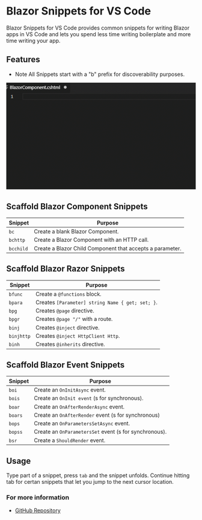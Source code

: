 # Blazor Snippets for VS Code
Blazor Snippets for VS Code provides common snippets for writing Blazor apps in VS Code and lets you spend less time writing boilerplate and more time writing your app.

## Features
- Note All Snippets start with a "b" prefix for discoverability purposes.

![Snippets used together](src/images/Demo.gif)


## Scaffold Blazor Component Snippets
| Snippet                      | Purpose                                                      |
| ---------------------------- | ------------------------------------------------------------ |
| `bc`                         | Create a blank Blazor Component.                             |
| `bchttp`                     | Create a Blazor Component with an HTTP call.                 |
| `bcchild`                    | Create a Blazor Child Component that accepts a parameter.    |


## Scaffold Blazor Razor Snippets
| Snippet                      | Purpose                                                      |
| ---------------------------- | ------------------------------------------------------------ |
| `bfunc`                      | Create a `@functions` block.                                 |
| `bpara`                      | Creates `[Parameter] string Name { get; set; }`.             |
| `bpg`                        | Creates `@page` directive.                                   |
| `bpgr`                       | Creates `@page "/"` with a route.                            |
| `binj`                       | Creates `@inject` directive.                                 |
| `binjhttp`                   | Creates `@inject HttpClient Http`.                           |
| `binh`                       | Creates `@inherits` directive.                               |


## Scaffold Blazor Event Snippets
| Snippet                      | Purpose                                                      |
| ---------------------------- | ------------------------------------------------------------ |
| `boi`                        | Create an `OnInitAsync` event.                               |
| `bois`                       | Create an `OnInit event` (s for synchronous).                |
| `boar`                       | Create an `OnAfterRenderAsync` event.                        |
| `boars`                      | Create an `OnAfterRender` event (s for synchronous)          |
| `bops`                       | Create an `OnParametersSetAsync` event.                      |
| `bopss`                      | Create an `OnParametersSet` event (s for synchronous).       |
| `bsr`                        | Create a `ShouldRender` event.                               |


## Usage
Type part of a snippet, press `tab` and the snippet unfolds.  Continue hitting tab for certan snippets that let you jump to the next cursor location.

### For more information

* [GitHub Repository](https://github.com/scottsauber/BlazorSnippets)